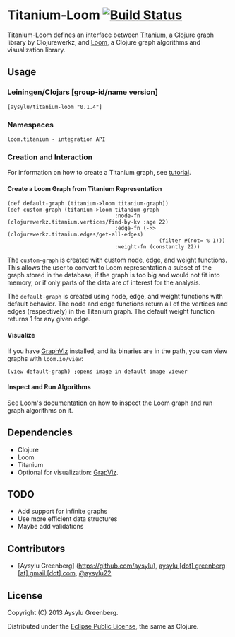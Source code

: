 # Titanium-Loom [![Build Status](https://travis-ci.org/aysylu/titanium-loom.png)](http://travis-ci.org/aysylu/titanium-loom)

Titanium-Loom defines an interface between [Titanium](http://titanium.clojurewerkz.org/), a Clojure graph library by Clojurewerkz, and [Loom](https://github.com/aysylu/loom), a Clojure graph algorithms and visualization library.

## Usage

### Leiningen/Clojars [group-id/name version]

    [aysylu/titanium-loom "0.1.4"]

### Namespaces

    loom.titanium - integration API
    
### Creation and Interaction

For information on how to create a Titanium graph, see [tutorial](http://titanium.clojurewerkz.org/articles/getting_started.html).

#### Create a Loom Graph from Titanium Representation

    (def default-graph (titanium->loom titanium-graph))
    (def custom-graph (titanium->loom titanium-graph
                                      :node-fn (clojurewerkz.titanium.vertices/find-by-kv :age 22)
                                      :edge-fn (->> (clojurewerkz.titanium.edges/get-all-edges)
                                                    (filter #(not= % 1)))
                                      :weight-fn (constantly 22))

The <code>custom-graph</code> is created with custom node, edge, and weight functions. This allows the user to convert to Loom representation a subset of the graph stored in the database, if the graph is too big and would not fit into memory, or if only parts of the data are of interest for the analysis.

The <code>default-graph</code> is created using node, edge, and weight functions with default behavior. The node and edge functions return all of the vertices and edges (respectively) in the Titanium graph. The default weight function returns 1 for any given edge.

#### Visualize

If you have [GraphViz](http://www.graphviz.org) installed, and its binaries are in the path, you can view graphs with <code>loom.io/view</code>:

    (view default-graph) ;opens image in default image viewer
    
#### Inspect and Run Algorithms

See Loom's [documentation](https://github.com/aysylu/loom) on how to inspect the Loom graph and run graph algorithms on it.

## Dependencies

* Clojure
* Loom
* Titanium
* Optional for visualization: [GrapViz](http://graphviz.org).

## TODO

* Add support for infinite graphs
* Use more efficient data structures
* Maybe add validations

## Contributors

* [Aysylu Greenberg] (https://github.com/aysylu), [aysylu [dot] greenberg [at] gmail [dot] com](mailto:aysylu.greenberg@gmail.com), [@aysylu22](http://twitter.com/aysylu22)

## License

Copyright (C) 2013 Aysylu Greenberg.

Distributed under the [Eclipse Public License](http://opensource.org/licenses/eclipse-1.0.php), the same as Clojure.
